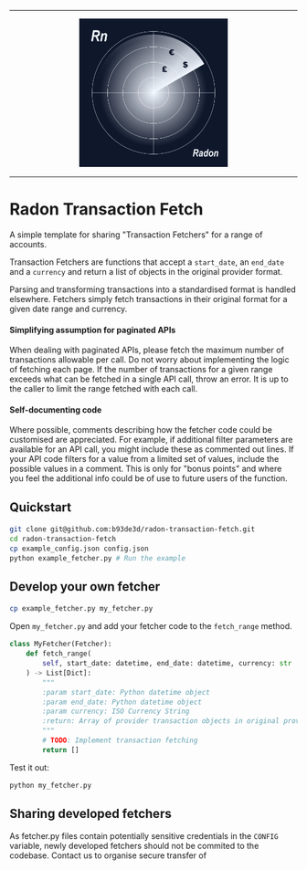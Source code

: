 
--- 

<div align="center">
    <img src="radon.webp" alt="Radon" style="width:260px;">
</div>

--- 

# Radon Transaction Fetch

A simple template for sharing "Transaction Fetchers" for a range of accounts.


Transaction Fetchers are functions that accept a `start_date`, an `end_date` and a `currency` and return a
list of objects in the original provider format.

Parsing and transforming transactions into a standardised format is handled elsewhere.
Fetchers simply fetch transactions in their original format for a given date range and currency.

#### Simplifying assumption for paginated APIs
When dealing with paginated APIs, please fetch the maximum number of transactions allowable per call.
Do not worry about implementing the logic of fetching each page. If the number of transactions for a given 
range exceeds what can be fetched in a single API call, throw an error.
It is up to the caller to limit the range fetched with each call.

#### Self-documenting code
Where possible, comments describing how the fetcher code could be customised are
appreciated. For example, if additional filter parameters are available for an API call, you might include these
as commented out lines. If your API code filters for a value from a limited set of values,
include the possible values in a comment. This is only for "bonus points" and where you feel the additional info
could be of use to future users of the function.

## Quickstart

```sh
git clone git@github.com:b93de3d/radon-transaction-fetch.git
cd radon-transaction-fetch
cp example_config.json config.json
python example_fetcher.py # Run the example
```

## Develop your own fetcher
```sh
cp example_fetcher.py my_fetcher.py
```
Open `my_fetcher.py` and add your fetcher code to the `fetch_range` method.

```py
class MyFetcher(Fetcher):
    def fetch_range(
        self, start_date: datetime, end_date: datetime, currency: str
    ) -> List[Dict]:
        """
        :param start_date: Python datetime object
        :param end_date: Python datetime object
        :param currency: ISO Currency String
        :return: Array of provider transaction objects in original provider format
        """
        # TODO: Implement transaction fetching
        return []
```

Test it out:
```sh
python my_fetcher.py
```

## Sharing developed fetchers

As fetcher.py files contain potentially sensitive credentials in the `CONFIG` variable, newly developed fetchers should
not be commited to the codebase. Contact us to organise secure transfer of 
